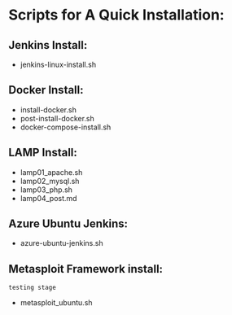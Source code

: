 # Scripts for A Quick Installation:
## Jenkins Install:
- jenkins-linux-install.sh

## Docker Install:
- install-docker.sh
- post-install-docker.sh
- docker-compose-install.sh

## LAMP Install:
- lamp01_apache.sh
- lamp02_mysql.sh
- lamp03_php.sh
- lamp04_post.md

## Azure Ubuntu Jenkins:
- azure-ubuntu-jenkins.sh

## Metasploit Framework install:
```testing stage```
- metasploit_ubuntu.sh
